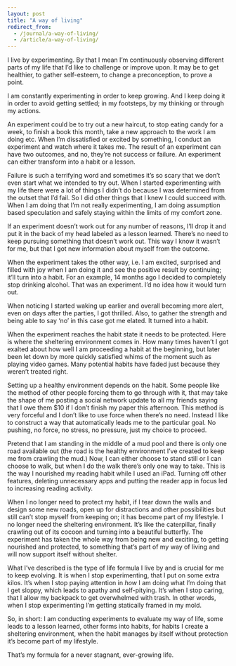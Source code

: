 ```yaml
---
layout: post
title: "A way of living"
redirect_from:
  - /journal/a-way-of-living/
  - /article/a-way-of-living/
---
```


I live by experimenting. By that I mean I’m continuously observing different parts of my life that I’d like to challenge or improve upon. It may be to get healthier, to gather self-esteem, to change a preconception, to prove a point.

I am constantly experimenting in order to keep growing. And I keep doing it in order to avoid getting settled; in my footsteps, by my thinking or through my actions.

An experiment could be to try out a new haircut, to stop eating candy for a week, to finish a book this month, take a new approach to the work I am doing etc. When I’m dissatisfied or excited by something, I conduct an experiment and watch where it takes me. The result of an experiment can have two outcomes, and no, they’re not success or failure. An experiment can either transform into a habit or a lesson.

Failure is such a terrifying word and sometimes it’s so scary that we don’t even start what we intended to try out. When I started experimenting with my life there were a lot of things I didn’t do because I was determined from the outset that I’d fail. So I did other things that I knew I could succeed with. When I am doing that I’m not really experimenting, I am doing assumption based speculation and safely staying within the limits of my comfort zone.

If an experiment doesn’t work out for any number of reasons, I’ll drop it and put it in the back of my head labeled as a lesson learned. There’s no need to keep pursuing something that doesn’t work out. This way I know it wasn’t for me, but that I got new information about myself from the outcome.

When the experiment takes the other way, i.e. I am excited, surprised and filled with joy when I am doing it and see the positive result by continuing; it’ll turn into a habit. For an example, 14 months ago I decided to completely stop drinking alcohol. That was an experiment. I’d no idea how it would turn out.

When noticing I started waking up earlier and overall becoming more alert, even on days after the parties, I got thrilled. Also, to gather the strength and being able to say ‘no’ in this case got me elated. It turned into a habit.

When the experiment reaches the habit state it needs to be protected. Here is where the sheltering environment comes in. How many times haven’t I got exalted about how well I am proceeding a habit at the beginning, but later been let down by more quickly satisfied whims of the moment such as playing video games. Many potential habits have faded just because they weren’t treated right.

Setting up a healthy environment depends on the habit. Some people like the method of other people forcing them to go through with it, that may take the shape of me posting a social network update to all my friends saying that I owe them $10 if I don’t finish my paper this afternoon. This method is very forceful and I don’t like to use force when there’s no need. Instead I like to construct a way that automatically leads me to the particular goal. No pushing, no force, no stress, no pressure, just my choice to proceed.

Pretend that I am standing in the middle of a mud pool and there is only one road available out (the road is the healthy environment I’ve created to keep me from crawling the mud.) Now, I can either choose to stand still or I can choose to walk, but when I do the walk there’s only one way to take. This is the way I nourished my reading habit while I used an iPad. Turning off other features, deleting unnecessary apps and putting the reader app in focus led to increasing reading activity.

When I no longer need to protect my habit, if I tear down the walls and design some new roads, open up for distractions and other possibilities but still can’t stop myself from keeping on; it has become part of my lifestyle. I no longer need the sheltering environment. It’s like the caterpillar, finally crawling out of its cocoon and turning into a beautiful butterfly. The experiment has taken the whole way from being new and exciting, to getting nourished and protected, to something that’s part of my way of living and will now support itself without shelter.

What I’ve described is the type of life formula I live by and is crucial for me to keep evolving. It is when I stop experimenting, that I put on some extra kilos. It’s when I stop paying attention in *how* I am doing what I’m doing that I get sloppy, which leads to apathy and self-pitying. It’s when I stop caring, that I allow my backpack to get overwhelmed with trash. In other words, when I stop experimenting I’m getting statically framed in my mold.

So, in short: I am conducting experiments to evaluate my way of life, some leads to a lesson learned, other forms into habits, for habits I create a sheltering environment, when the habit manages by itself without protection it’s become part of my lifestyle.

That’s my formula for a never stagnant, ever-growing life.
